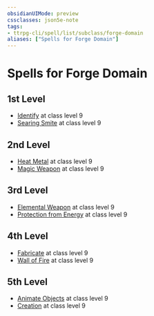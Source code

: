 ```yaml
---
obsidianUIMode: preview
cssclasses: json5e-note
tags:
- ttrpg-cli/spell/list/subclass/forge-domain
aliases: ["Spells for Forge Domain"]
---
```

# Spells for Forge Domain

## 1st Level

- [Identify](3-Mechanics/CLI/spells/identify.md "PHB") at class level 9
- [Searing Smite](3-Mechanics/CLI/spells/searing-smite.md "PHB") at class level 9

## 2nd Level

- [Heat Metal](3-Mechanics/CLI/spells/heat-metal.md "PHB") at class level 9
- [Magic Weapon](3-Mechanics/CLI/spells/magic-weapon.md "PHB") at class level 9

## 3rd Level

- [Elemental Weapon](3-Mechanics/CLI/spells/elemental-weapon.md "PHB") at class level 9
- [Protection from Energy](3-Mechanics/CLI/spells/protection-from-energy.md "PHB") at class level 9

## 4th Level

- [Fabricate](3-Mechanics/CLI/spells/fabricate.md "PHB") at class level 9
- [Wall of Fire](3-Mechanics/CLI/spells/wall-of-fire.md "PHB") at class level 9

## 5th Level

- [Animate Objects](3-Mechanics/CLI/spells/animate-objects.md "PHB") at class level 9
- [Creation](3-Mechanics/CLI/spells/creation.md "PHB") at class level 9